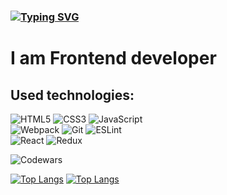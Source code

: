 ### [![Typing SVG](https://readme-typing-svg.herokuapp.com?font=Caveat&size=30&color=FF06C5&vCenter=true&lines=Hello;Welcome+to+my+GitHub+profile)](https://git.io/typing-svg)

 # I am Frontend developer<br>
## Used technologies:<br>
![HTML5](https://img.shields.io/badge/html5-%23E34F26.svg?style=for-the-badge&logo=html5&logoColor=white)
![CSS3](https://img.shields.io/badge/css3-%231572B6.svg?style=for-the-badge&logo=css3&logoColor=white)
![JavaScript](https://img.shields.io/badge/javascript-%23323330.svg?style=for-the-badge&logo=javascript&logoColor=%23F7DF1E)<br>
![Webpack](https://img.shields.io/badge/webpack-%238DD6F9.svg?style=for-the-badge&logo=webpack&logoColor=black)
![Git](https://img.shields.io/badge/git-%23F05033.svg?style=for-the-badge&logo=git&logoColor=white)
![ESLint](https://img.shields.io/badge/ESLint-4B3263?style=for-the-badge&logo=eslint&logoColor=white)<br>
![React](https://img.shields.io/badge/react-%2320232a.svg?style=for-the-badge&logo=react&logoColor=%2361DAFB)
![Redux](https://img.shields.io/badge/redux-%23593d88.svg?style=for-the-badge&logo=redux&logoColor=white)

![Codewars](https://www.codewars.com/users/vkaplin/badges/small)<br>

[![Top Langs](https://github-readme-stats.vercel.app/api/top-langs/?username=vkaplin&layout=compact&theme=radical)](https://github.com/vkaplin/github-readme-stats)
[![Top Langs](https://github-readme-stats.vercel.app/api/top-langs/?username=vkaplin)](https://github.com/anuraghazra/github-readme-stats)
